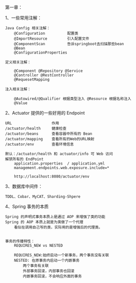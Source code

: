 第一章：

1、一些常用注解：
    
    Java Config 相关注解：
        @Configuration          配置类
        @ImportResource         引入配置文件
        @ComponentScan          告诉springboot去扫描那些bean
        @Bean                   
        @ConfigurationProperties
        
    定义相关注解：
        
        @Component @Repository @Service
        @Controller @RestController
        @RequesetMapping
        
    注入相关注解：
        
        @Autowired/@Qualifier 根据类型注入 @Resource 根据名称注入
        @Value            
        
2、Actuator 提供的一些好用的 Endpoint
    
    URL                  作用
    /actuator/health     健康检查
    /actuator/beans      查看容器中所有的 Bean
    /actuator/mapping    查看所有的Web的URL映射
    /actuator/env        查看环境信息
    
    默认：/actuator/health 和 actuator/info 可 Web 访问
    解禁所有的 EndPoint
        application.properties  / application.yml
        management.endpoints.web.exposure.include=*
        
        http://localhost:8080/actuator/env
        
3、数据库中间件：
    
    TDDL、Cobar、MyCAT、Sharding-Shpere 
    
4、Spring 事务的本质
    
    Spring 的声明式事务本质上是通过 AOP 来增强了类的功能
    Spring 的 AOP 本质上就是为类做了一个代理
        看似在调用自己写的类，实际用的是增强后的代理类。
        
    
    事务的传播特性：
        REQUIRES_NEW vs NESTED
        
        REQUIRES_NEW:始终启动一个新事务，两个事务没有关联
        NESTED: 在原事务内启动一个内嵌事务
            两个事务有关联
            外部事务回滚，内部事务也回滚
            内嵌事务回滚，不会响应外面的事务
                                     